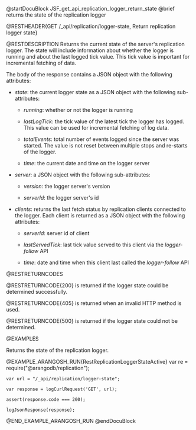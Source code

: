 
@startDocuBlock JSF_get_api_replication_logger_return_state
@brief returns the state of the replication logger

@RESTHEADER{GET /_api/replication/logger-state, Return replication logger state}

@RESTDESCRIPTION
Returns the current state of the server's replication logger. The state will
include information about whether the logger is running and about the last
logged tick value. This tick value is important for incremental fetching of
data.

The body of the response contains a JSON object with the following
attributes:

- *state*: the current logger state as a JSON object with the following
  sub-attributes:

  - *running*: whether or not the logger is running

  - *lastLogTick*: the tick value of the latest tick the logger has logged.
    This value can be used for incremental fetching of log data.

  - *totalEvents*: total number of events logged since the server was started.
    The value is not reset between multiple stops and re-starts of the logger.

  - *time*: the current date and time on the logger server

- *server*: a JSON object with the following sub-attributes:

  - *version*: the logger server's version

  - *serverId*: the logger server's id

- *clients*: returns the last fetch status by replication clients connected to
  the logger. Each client is returned as a JSON object with the following attributes:

  - *serverId*: server id of client

  - *lastServedTick*: last tick value served to this client via the *logger-follow* API

  - *time*: date and time when this client last called the *logger-follow* API

@RESTRETURNCODES

@RESTRETURNCODE{200}
is returned if the logger state could be determined successfully.

@RESTRETURNCODE{405}
is returned when an invalid HTTP method is used.

@RESTRETURNCODE{500}
is returned if the logger state could not be determined.

@EXAMPLES

Returns the state of the replication logger.

@EXAMPLE_ARANGOSH_RUN{RestReplicationLoggerStateActive}
    var re = require("@arangodb/replication");

    var url = "/_api/replication/logger-state";

    var response = logCurlRequest('GET', url);

    assert(response.code === 200);

    logJsonResponse(response);
@END_EXAMPLE_ARANGOSH_RUN
@endDocuBlock

